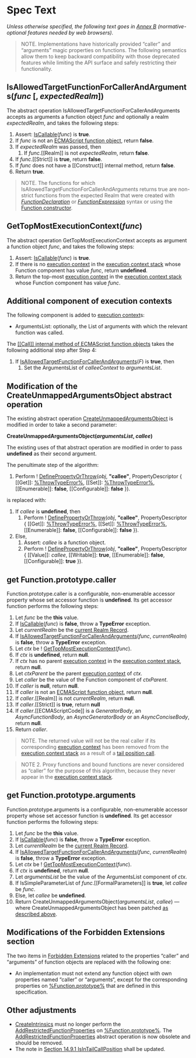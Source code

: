 # Spec Text

_Unless otherwise specified, the following text goes in [Annex B] (normative-optional features needed by web browsers)._

> NOTE. Implementations have historically provided “caller” and “arguments” magic properties on functions.
The following semantics allow them to keep backward compatibility with those deprecated features
while limiting the API surface and safely restricting their functionality.

## IsAllowedTargetFunctionForCallerAndArguments(_func_ [, _expectedRealm_])

The abstract operation IsAllowedTargetFunctionForCallerAndArguments accepts as arguments a function object _func_ and optionally a realm _expectedRealm_, and takes the following steps:

1. Assert: [IsCallable]\(_func_) is **true**.
1. If _func_ is not an [ECMAScript function object], return **false**.
1. If _expectedRealm_ was passed, then
    1. If _func_.[[Realm]] is not _expectedRealm_, return **false**.
1. If _func_.[[Strict]] is **true**, return **false**.
1. If _func_ does not have a [[Construct]] internal method, return **false**.
1. Return **true**.

> NOTE. The functions for which IsAllowedTargetFunctionForCallerAndArguments returns true are non-strict functions from the expected Realm that were created with _[FunctionDeclaration]_ or _[FunctionExpression]_ syntax or using the [Function constructor].


## GetTopMostExecutionContext(_func_) 

The abstract operation GetTopMostExecutionContext accepts as argument a function object _func_, and takes the following steps:

1. Assert: [IsCallable]\(_func_) is **true**.
1. If there is no [execution context] in the [execution context stack] whose Function component has value _func_, return **undefined**.
1. Return the top-most [execution context] in the [execution context stack] whose Function component has value  _func_.

## Additional component of execution contexts

The following component is added to [execution context]s:

* ArgumentsList: optionally, the List of arguments with which the relevant function was called.

The [[[Call]] internal method of ECMAScript function objects](https://tc39.github.io/ecma262/#sec-ecmascript-function-objects-call-thisargument-argumentslist) takes the following additional step after Step 4:

1. If [IsAllowedTargetFunctionForCallerAndArguments]\(_F_) is **true**, then
    1. Set the ArgumentsList of _calleeContext_ to _argumentsList_.

## Modification of the CreateUnmappedArgumentsObject abstract operation

The existing abstract operation [CreateUnmappedArgumentsObject](https://tc39.es/ecma262/#sec-createunmappedargumentsobject) is modified in order to take a second parameter:

**CreateUnmappedArgumentsObject(_argumentsList_, _callee_)**

The existing uses of that abstract operation are modified in order to pass **undefined** as their second argument.

The penultimate step of the algorithm:

1. Perform ! [DefinePropertyOrThrow]\(_obj_, **"callee"**, PropertyDescriptor { [[Get]]: [%ThrowTypeError%], [[Set]]: [%ThrowTypeError%], [[Enumerable]]: **false**, [[Configurable]]: **false** }).

is replaced with:

1. If _callee_ is **undefined**, then
    1. Perform ! [DefinePropertyOrThrow]\(_obj_, **"callee"**, PropertyDescriptor { [[Get]]: [%ThrowTypeError%], [[Set]]: [%ThrowTypeError%], [[Enumerable]]: **false**, [[Configurable]]: **false** }).
1. Else,
    1. Assert: _callee_ is a function object.
    1. Perform ! [DefinePropertyOrThrow]\(_obj_, **"callee"**, PropertyDescriptor { [[Value]]: _callee_, [[Writable]]: **true**, [[Enumerable]]: **false**, [[Configurable]]: **true** }).


## get Function.prototype.caller

Function.prototype.caller is a configurable, non-enumerable accessor property whose set accessor function is **undefined**. Its get accessor function performs the following steps:

1. Let _func_ be the **this** value.
1. If [IsCallable]\(_func_) is **false**, throw a **TypeError** exception.
1. Let _currentRealm_ be the [current Realm Record].
1. If [IsAllowedTargetFunctionForCallerAndArguments]\(_func_, _currentRealm_) is **false**, throw a **TypeError** exception.
1. Let _ctx_ be ! [GetTopMostExecutionContext]\(_func_).
1. If _ctx_ is **undefined**, return **null**.
1. If _ctx_ has no parent [execution context] in the [execution context stack], return **null**.
1. Let _ctxParent_ be the parent [execution context] of _ctx_.
1. Let _caller_ be the value of the Function component of _ctxParent_.
1. If _caller_ is **null**, return **null**.
1. If _caller_ is not an [ECMAScript function object], return **null**.
1. If _caller_.[[Realm]] is not _currentRealm_, return **null**.
1. If _caller_.[[Strict]] is **true**, return **null**
1. If _caller_.[[ECMAScriptCode]] is a _GeneratorBody_, an _AsyncFunctionBody_, an _AsyncGeneratorBody_ or an _AsyncConciseBody_, return **null**.
1. Return _caller_.

> NOTE. The returned value will not be the real caller if its corresponding [execution context] has been removed from the [execution context stack] as a result of a [tail position call].

> NOTE 2. Proxy functions and bound functions are never considered as “caller” for the purpose of this algorithm, because they never appear in the [execution context stack].


## get Function.prototype.arguments

Function.prototype.arguments is a configurable, non-enumerable accessor property whose set accessor function is **undefined**. Its get accessor function performs the following steps:

1. Let _func_ be the **this** value.
1. If [IsCallable]\(_func_) is **false**, throw a **TypeError** exception.
1. Let _currentRealm_ be the [current Realm Record].
1. If [IsAllowedTargetFunctionForCallerAndArguments]\(_func_, _currentRealm_) is **false**, throw a **TypeError** exception.
1. Let _ctx_ be ! [GetTopMostExecutionContext]\(_func_).
1. If _ctx_ is **undefined**, return **null**.
1. Let _argumentsList_ be the value of the ArgumentsList component of _ctx_.
1. If IsSimpleParameterList of _func_.[[FormalParameters]] is **true**, let _callee_ be _func_.
1. Else, let _callee_ be **undefined**.
1. Return CreateUnmappedArgumentsObject(_argumentsList_, _callee_) — where CreateUnmappedArgumentsObject has been patched [as described above](#modification-of-the-createunmappedargumentsobject-abstract-operation).


## Modifications of the Forbidden Extensions section

The two items in [Forbidden Extensions] related to the properties “caller” and “arguments” of function objects are replaced with the following one:

* An implementation must not extend any function object with own properties named “caller” or “arguments“, except for the corresponding properties on [%Function.prototype%] that are defined in this specification.

## Other adjustments

* [CreateIntrinsics] must no longer perform the [AddRestrictedFunctionProperties] on [%Function.prototype%]. The [AddRestrictedFunctionProperties] abstract operation is now obsolete and should be removed.
* The note in [Section 14.9.1 IsInTailCallPosition](https://tc39.es/ecma262/#sec-isintailposition) shall be updated.


[IsAllowedTargetFunctionForCallerAndArguments]: #isallowedtargetfunctionforcallerandargumentsfunc--expectedrealm
[GetTopMostExecutionContext]: #gettopmostexecutioncontextfunc
[CreateUnmappedArgumentsObject]: #modification-of-the-createunmappedargumentsobject-abstract-operation
[current Realm Record]: https://tc39.github.io/ecma262/#current-realm
[ECMAScript function object]: https://tc39.github.io/ecma262/#sec-ecmascript-function-objects
[execution context]: https://tc39.github.io/ecma262/#sec-execution-contexts
[execution context stack]: https://tc39.github.io/ecma262/#execution-context-stack
[List]: https://tc39.github.io/ecma262/#sec-list-and-record-specification-type
[AddRestrictedFunctionProperties]: https://tc39.es/ecma262/#sec-addrestrictedfunctionproperties
[CreateDataProperty]: https://tc39.github.io/ecma262/#sec-createdataproperty
[CreateIntrinsics]: https://tc39.es/ecma262/#sec-createintrinsics
[DefinePropertyOrThrow]: https://tc39.github.io/ecma262/#sec-definepropertyorthrow
[IsCallable]: https://tc39.es/ecma262/#sec-iscallable
[ObjectCreate]: https://tc39.github.io/ecma262/#sec-objectcreate
[ToObject]: https://tc39.es/ecma262/#sec-toobject
[ToString]: https://tc39.github.io/ecma262/#sec-tostring
[%Array.prototype.values%]: https://tc39.github.io/ecma262/#sec-array.prototype.values
[%Function.prototype%]: https://tc39.es/ecma262/#sec-properties-of-the-function-prototype-object
[%Object.prototype%]: https://tc39.github.io/ecma262/#sec-properties-of-the-object-prototype-object
[%ThrowTypeError%]: https://tc39.github.io/ecma262/#sec-%throwtypeerror%
[FunctionDeclaration]: https://tc39.es/ecma262/#prod-FunctionDeclaration
[FunctionExpression]: https://tc39.es/ecma262/#prod-FunctionExpression
[Function constructor]: https://tc39.es/ecma262/#sec-function-constructor
[tail position call]: https://tc39.es/ecma262/#sec-tail-position-calls
[Annex B]: https://tc39.es/ecma262/#sec-additional-ecmascript-features-for-web-browsers
[Forbidden Extensions]: https://tc39.es/ecma262/#sec-forbidden-extensions
